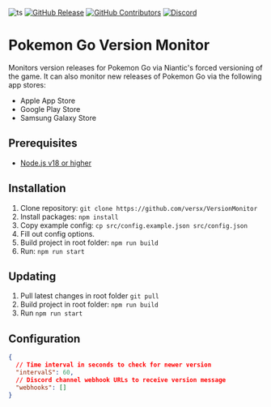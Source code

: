 ![ts](https://badgen.net/badge/Built%20With/TypeScript/blue)
[![GitHub Release](https://img.shields.io/github/release/versx/DiscordGuildStats.svg)](https://github.com/versx/DiscordGuildStats/releases/)
[![GitHub Contributors](https://img.shields.io/github/contributors/versx/DiscordGuildStats.svg)](https://github.com/versx/DiscordGuildStats/graphs/contributors/)
[![Discord](https://img.shields.io/discord/552003258000998401.svg?label=&logo=discord&logoColor=ffffff&color=7389D8&labelColor=6A7EC2)](https://discord.gg/zZ9h9Xa)  

# Pokemon Go Version Monitor

Monitors version releases for Pokemon Go via Niantic's forced versioning of the game. It can also monitor new releases of Pokemon Go via the following app stores:  
- Apple App Store  
- Google Play Store  
- Samsung Galaxy Store  

## Prerequisites
- [Node.js v18 or higher](https://nodejs.org/en/download)  

## Installation  
1. Clone repository: `git clone https://github.com/versx/VersionMonitor`  
1. Install packages: `npm install`  
1. Copy example config: `cp src/config.example.json src/config.json`  
1. Fill out config options.  
1. Build project in root folder: `npm run build`  
1. Run: `npm run start`  

## Updating  
1. Pull latest changes in root folder `git pull`  
1. Build project in root folder: `npm run build`  
1. Run `npm run start`  

## Configuration  
```json
{
  // Time interval in seconds to check for newer version
  "intervalS": 60,
  // Discord channel webhook URLs to receive version message
  "webhooks": []
}
```